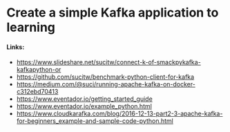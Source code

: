 Create a simple Kafka application to learning
=============================================

#### Links:
 * https://www.slideshare.net/sucitw/connect-k-of-smackpykafka-kafkapython-or
 * https://github.com/sucitw/benchmark-python-client-for-kafka
 * https://medium.com/@suci/running-apache-kafka-on-docker-c312ebd70413
 * https://www.eventador.io/getting_started_guide
 * https://www.eventador.io/example_python.html
 * https://www.cloudkarafka.com/blog/2016-12-13-part2-3-apache-kafka-for-beginners_example-and-sample-code-python.html
